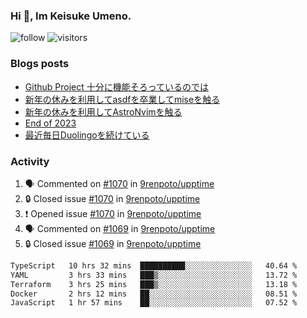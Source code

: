 ### Hi 👋, Im Keisuke Umeno.

<!--
**9renpoto/9renpoto** is a ✨ _special_ ✨ repository because its `README.md` (this file) appears on your GitHub profile.

Here are some ideas to get you started:

- 🔭 I’m currently working on ...
- 🌱 I’m currently learning ...
- 👯 I’m looking to collaborate on ...
- 🤔 I’m looking for help with ...
- 💬 Ask me about ...
- 📫 How to reach me: ...
- 😄 Pronouns: ...
- ⚡ Fun fact: ...
-->

![follow](https://img.shields.io/github/followers/9renpoto?label=Follow&style=social)
![visitors](https://komarev.com/ghpvc/?username=9renpoto&label=Profile%20views&color=0e75b6&style=flat)

### Blogs posts

<!-- BLOG-POST-LIST:START -->
- [Github Project 十分に機能そろっているのでは](https://9renpoto.win/entry/2024/01/14/gh-projects)
- [新年の休みを利用してasdfを卒業してmiseを触る](https://9renpoto.win/entry/2024/01/07/mise)
- [新年の休みを利用してAstroNvimを触る](https://9renpoto.win/entry/2024/01/03/new-year-holidays)
- [End of 2023](https://9renpoto.win/entry/2023/12/31/end)
- [最近毎日Duolingoを続けている](https://9renpoto.win/entry/2023/12/05/duolingo)
<!-- BLOG-POST-LIST:END -->

### Activity

<!--START_SECTION:activity-->
1. 🗣 Commented on [#1070](https://github.com/9renpoto/upptime/issues/1070#issuecomment-1913019862) in [9renpoto/upptime](https://github.com/9renpoto/upptime)
2. 🔒 Closed issue [#1070](https://github.com/9renpoto/upptime/issues/1070) in [9renpoto/upptime](https://github.com/9renpoto/upptime)
3. ❗ Opened issue [#1070](https://github.com/9renpoto/upptime/issues/1070) in [9renpoto/upptime](https://github.com/9renpoto/upptime)
4. 🗣 Commented on [#1069](https://github.com/9renpoto/upptime/issues/1069#issuecomment-1912838789) in [9renpoto/upptime](https://github.com/9renpoto/upptime)
5. 🔒 Closed issue [#1069](https://github.com/9renpoto/upptime/issues/1069) in [9renpoto/upptime](https://github.com/9renpoto/upptime)
<!--END_SECTION:activity-->

<!--START_SECTION:waka-->

```txt
TypeScript   10 hrs 32 mins  ██████████░░░░░░░░░░░░░░░   40.64 %
YAML         3 hrs 33 mins   ███▒░░░░░░░░░░░░░░░░░░░░░   13.72 %
Terraform    3 hrs 25 mins   ███▒░░░░░░░░░░░░░░░░░░░░░   13.18 %
Docker       2 hrs 12 mins   ██░░░░░░░░░░░░░░░░░░░░░░░   08.51 %
JavaScript   1 hr 57 mins    ██░░░░░░░░░░░░░░░░░░░░░░░   07.52 %
```

<!--END_SECTION:waka-->
